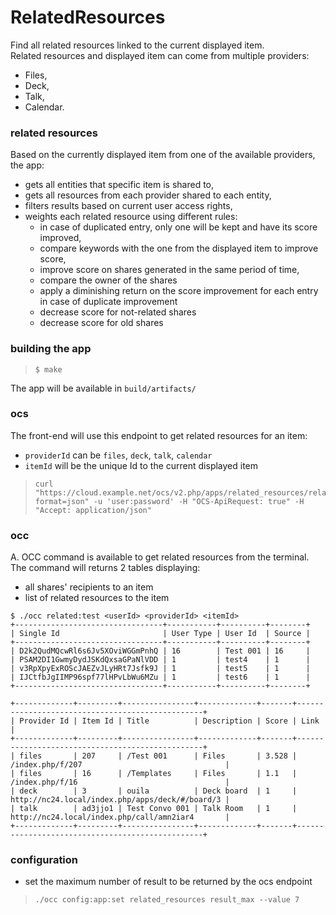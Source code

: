 # RelatedResources

Find all related resources linked to the current displayed item.  
Related resources and displayed item can come from multiple providers:

- Files,
- Deck,
- Talk,
- Calendar.

### related resources

Based on the currently displayed item from one of the available providers, the app:

- gets all entities that specific item is shared to,
- gets all resources from each provider shared to each entity,
- filters results based on current user access rights,
- weights each related resource using different rules:
    - in case of duplicated entry, only one will be kept and have its score improved,
    - compare keywords with the one from the displayed item to improve score,
    - improve score on shares generated in the same period of time,
    - compare the owner of the shares
    - apply a diminishing return on the score improvement for each
      entry in case of duplicate improvement
    - decrease score for not-related shares
    - decrease score for old shares

### building the app

>     $ make

The app will be available in `build/artifacts/`

### ocs

The front-end will use this endpoint to get related resources for an item:

- `providerId` can be `files`, `deck`, `talk`, `calendar`
- `itemId` will be the unique Id to the current displayed item

>     curl "https://cloud.example.net/ocs/v2.php/apps/related_resources/related/<providerId>/<itemId>?format=json" -u 'user:password' -H "OCS-ApiRequest: true" -H "Accept: application/json"

### occ

A. OCC command is available to get related resources from the terminal. The command will returns 2 tables
displaying:

- all shares' recipients to an item
- list of related resources to the item

```
$ ./occ related:test <userId> <providerId> <itemId>
+---------------------------------+-----------+----------+--------+
| Single Id                       | User Type | User Id  | Source |
+---------------------------------+-----------+----------+--------+
| D2k2QudMQcwRl6s6Jv5XOviWGGmPnhQ | 16        | Test 001 | 16     |
| PSAM2DI1GwmyDydJSKdQxsaGPaNlVDD | 1         | test4    | 1      |
| v3RpXpyExROScJAEZvJLyHRt7Jsfk9J | 1         | test5    | 1      |
| IJCtfbJgIIMP96spf77lHPvLbWu6MZu | 1         | test6    | 1      |
+---------------------------------+-----------+----------+--------+

+-------------+---------+----------------+-------------+-------+-------------------------------------------------+
| Provider Id | Item Id | Title          | Description | Score | Link                                            |
+-------------+---------+----------------+-------------+-------+-------------------------------------------------+
| files       | 207     | /Test 001      | Files       | 3.528 | /index.php/f/207                                |
| files       | 16      | /Templates     | Files       | 1.1   | /index.php/f/16                                 |
| deck        | 3       | ouila          | Deck board  | 1     | http://nc24.local/index.php/apps/deck/#/board/3 |
| talk        | ad3jjo1 | Test Convo 001 | Talk Room   | 1     | http://nc24.local/index.php/call/amn2iar4       |
+-------------+---------+----------------+-------------+-------+-------------------------------------------------+
```

### configuration

- set the maximum number of result to be returned by the ocs endpoint

>     ./occ config:app:set related_resources result_max --value 7
